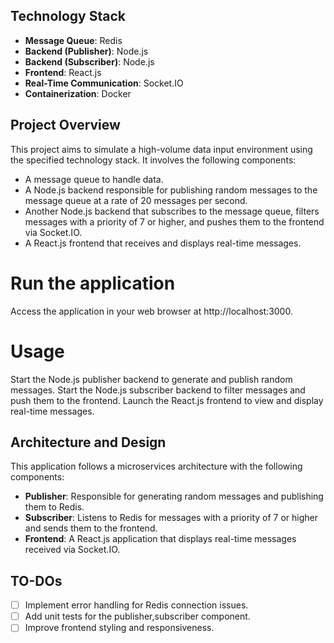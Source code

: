 ## Technology Stack

- **Message Queue**: Redis
- **Backend (Publisher)**: Node.js
- **Backend (Subscriber)**: Node.js
- **Frontend**: React.js
- **Real-Time Communication**: Socket.IO
- **Containerization**: Docker

## Project Overview

This project aims to simulate a high-volume data input environment using the specified technology stack. It involves the following components:

- A message queue to handle data.
- A Node.js backend responsible for publishing random messages to the message queue at a rate of 20 messages per second.
- Another Node.js backend that subscribes to the message queue, filters messages with a priority of 7 or higher, and pushes them to the frontend via Socket.IO.
- A React.js frontend that receives and displays real-time messages.
# Run the application
Access the application in your web browser at http://localhost:3000.

# Usage
Start the Node.js publisher backend to generate and publish random messages.
Start the Node.js subscriber backend to filter messages and push them to the frontend.
Launch the React.js frontend to view and display real-time messages.
## Architecture and Design

This application follows a microservices architecture with the following components:

- **Publisher**: Responsible for generating random messages and publishing them to Redis.
- **Subscriber**: Listens to Redis for messages with a priority of 7 or higher and sends them to the frontend.
- **Frontend**: A React.js application that displays real-time messages received via Socket.IO.

## TO-DOs

- [ ] Implement error handling for Redis connection issues.
- [ ] Add unit tests for the  publisher,subscriber component.
- [ ] Improve frontend styling and responsiveness.
